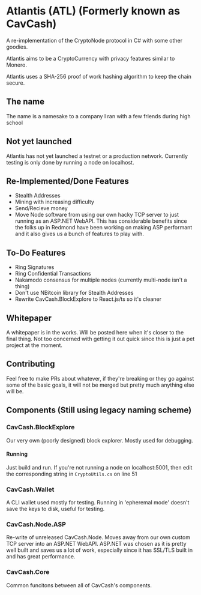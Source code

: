 # Atlantis (ATL) (Formerly known as CavCash)

A re-implementation of the CryptoNode protocol in C# with some other goodies.

Atlantis aims to be a CryptoCurrency with privacy features similar to Monero.

Atlantis uses a SHA-256 proof of work hashing algorithm to keep the chain secure.

## The name
The name is a namesake to a company I ran with a few friends during high school

## Not yet launched
Atlantis has not yet launched a testnet or a production network. Currently testing is only done by running a node on localhost.

## Re-Implemented/Done Features
- Stealth Addresses
- Mining with increasing difficulty
- Send/Recieve money
- Move Node software from using our own hacky TCP server to just running as an ASP.NET WebAPI. This has considerable benefits since the folks up in Redmond have been working on making ASP performant and it also gives us a bunch of features to play with.

## To-Do Features
- Ring Signatures
- Ring Confidential Transactions
- Nakamodo consensus for multiple nodes (currently multi-node isn't a thing)
- Don't use NBitcoin library for Stealth Addresses
- Rewrite CavCash.BlockExplore to React.js/ts so it's cleaner

## Whitepaper
A whitepaper is in the works. Will be posted here when it's closer to the final thing. Not too concerned with getting it out quick since this is just a pet project at the moment.

## Contributing
Feel free to make PRs about whatever, if they're breaking or they go against some of the basic goals, it will not be merged but pretty much anything else will be.

## Components (Still using legacy naming scheme)

### CavCash.BlockExplore
Our very own (poorly designed) block explorer. Mostly used for debugging. 
#### Running
Just build and run. If you're not running a node on localhost:5001, then edit the corresponding string in `CryptoUtils.cs` on line 51

### CavCash.Wallet
A CLI wallet used mostly for testing. Running in 'epheremal mode' doesn't save the keys to disk, useful for testing.

### CavCash.Node.ASP
Re-write of unreleased CavCash.Node. Moves away from our own custom TCP server into an ASP.NET WebAPI. ASP.NET was chosen as it is pretty well built and saves us a lot of work, especially since it has SSL/TLS built in and has great performance.

### CavCash.Core
Common funcitons between all of CavCash's components.
